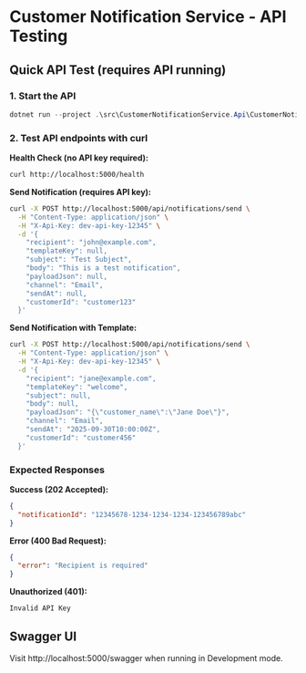 # Customer Notification Service - API Testing

## Quick API Test (requires API running)

### 1. Start the API
```powershell
dotnet run --project .\src\CustomerNotificationService.Api\CustomerNotificationService.Api.csproj
```

### 2. Test API endpoints with curl

**Health Check (no API key required):**
```bash
curl http://localhost:5000/health
```

**Send Notification (requires API key):**
```bash
curl -X POST http://localhost:5000/api/notifications/send \
  -H "Content-Type: application/json" \
  -H "X-Api-Key: dev-api-key-12345" \
  -d '{
    "recipient": "john@example.com",
    "templateKey": null,
    "subject": "Test Subject",
    "body": "This is a test notification",
    "payloadJson": null,
    "channel": "Email",
    "sendAt": null,
    "customerId": "customer123"
  }'
```

**Send Notification with Template:**
```bash
curl -X POST http://localhost:5000/api/notifications/send \
  -H "Content-Type: application/json" \
  -H "X-Api-Key: dev-api-key-12345" \
  -d '{
    "recipient": "jane@example.com",
    "templateKey": "welcome",
    "subject": null,
    "body": null,
    "payloadJson": "{\"customer_name\":\"Jane Doe\"}",
    "channel": "Email",
    "sendAt": "2025-09-30T10:00:00Z",
    "customerId": "customer456"
  }'
```

### Expected Responses

**Success (202 Accepted):**
```json
{
  "notificationId": "12345678-1234-1234-1234-123456789abc"
}
```

**Error (400 Bad Request):**
```json
{
  "error": "Recipient is required"
}
```

**Unauthorized (401):**
```
Invalid API Key
```

## Swagger UI
Visit http://localhost:5000/swagger when running in Development mode.